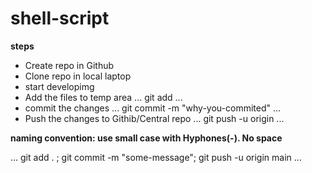 # shell-script

**steps**
* Create repo in Github
* Clone repo in local laptop
* start developimg
* Add the files to temp area
...
git add <file-name>
...
* commit the changes
...
git commit -m "why-you-commited"
...
* Push the changes to Githib/Central repo
...
git push -u origin
...

**naming convention: use small case with Hyphones(-). No space**

...
git add . ; git commit -m "some-message"; git push -u origin main
...